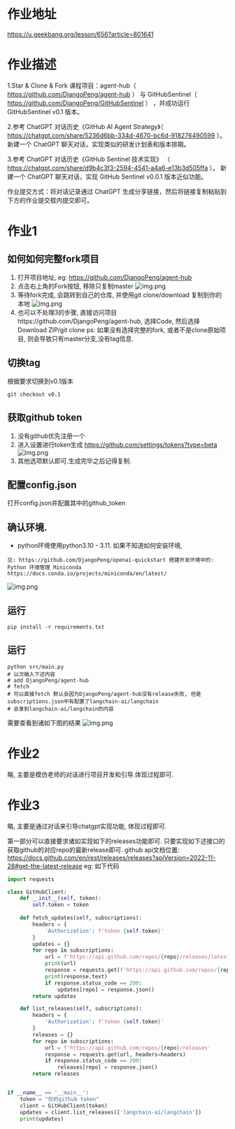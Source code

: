 # 作业地址
https://u.geekbang.org/lesson/656?article=801641

# 作业描述
1.Star & Clone & Fork 课程项目：agent-hub（ https://github.com/DjangoPeng/agent-hub ） 与 GitHubSentinel（ https://github.com/DjangoPeng/GitHubSentinel ） ，并成功运行 GitHubSentinel v0.1 版本。

2.参考 ChatGPT 对话历史《GitHub AI Agent Strategy》（ https://chatgpt.com/share/5236d6bb-334d-4670-bc6d-918276490599 ）。新建一个 ChatGPT 聊天对话，实现类似的研发计划表和版本排期。

3.参考 ChatGPT 对话历史《GitHub Sentinel 技术实现》 （ https://chatgpt.com/share/d9b4c3f3-2594-4541-a4a6-e13b3d505ffa ）。 新建一个 ChatGPT 聊天对话，实现 GitHub Sentinel v0.0.1 版本近似功能。

作业提交方式：将对话记录通过 ChatGPT 生成分享链接，然后将链接复制粘贴到下方的作业提交框内提交即可。

# 作业1
## 如何如何完整fork项目
1. 打开项目地址, eg: https://github.com/DjangoPeng/agent-hub
2. 点击右上角的Fork按钮, 移除只复制master
![img.png](fork.png)
3. 等待fork完成, 会跳转到自己的仓库, 并使用git clone/download 复制到你的本地
![img.png](download.png)
4. 也可以不处理3的步骤, 直接访问项目https://github.com/DjangoPeng/agent-hub, 选择Code, 然后选择Download ZIP/git clone 
ps: 如果没有选择完整的fork, 或者不是clone原始项目, 则会导致只有master分支,没有tag信息.
## 切换tag
根据要求切换到v0.1版本
```shell
git checkout v0.1
```
## 获取github token
1. 没有github优先注册一个
2. 进入设置进行token生成 https://github.com/settings/tokens?type=beta
![img.png](gen_token.png)
3. 其他选项默认即可.生成完毕之后记得复制.

## 配置config.json
打开config.json并配置其中的github_token

## 确认环境.
- python环境使用python3.10 - 3.11. 如果不知道如何安装环境, 
```
见: https://github.com/DjangoPeng/openai-quickstart 搭建开发环境中的: Python 环境管理 Miniconda
https://docs.conda.io/projects/miniconda/en/latest/
```
![img.png](env.png)

## 运行
```shell
pip install -r requirements.txt
```

## 运行
```shell
python src/main.py
# 以次输入下述内容
# add DjangoPeng/agent-hub
# fetch
# 可以直接fetch 默认会因为DjangoPeng/agent-hub没有release失败, 但是 subscriptions.json中有配置了langchain-ai/langchain
# 会拿到langchain-ai/langchain的内容
```
需要查看到诸如下图的结果
![img.png](result.png)

# 作业2
略, 主要是模仿老师的对话进行项目开发和引导.体现过程即可.

# 作业3
略, 主要是通过对话来引导chatgpt实现功能, 体现过程即可.

第一部分可以直接要求诸如实现如下的releases功能即可.
只要实现如下述接口的获取github的对应repo的最新release即可.
github api文档位置: https://docs.github.com/en/rest/releases/releases?apiVersion=2022-11-28#get-the-latest-release
eg: 如下代码
```python
import requests

class GitHubClient:
    def __init__(self, token):
        self.token = token
    
    def fetch_updates(self, subscriptions):
        headers = {
            'Authorization': f'token {self.token}'
        }
        updates = {}
        for repo in subscriptions:
            url = f'https://api.github.com/repos/{repo}/releases/latest'
            print(url)
            response = requests.get(f'https://api.github.com/repos/{repo}/releases/latest', headers=headers)
            print(response.text)
            if response.status_code == 200:
                updates[repo] = response.json()
        return updates

    def list_releases(self, subscriptions):
        headers = {
            'Authorization': f'token {self.token}'
        }
        releases = {}
        for repo in subscriptions:
            url = f'https://api.github.com/repos/{repo}/releases'
            response = requests.get(url, headers=headers)
            if response.status_code == 200:
                releases[repo] = response.json()
        return releases


if __name__ == '__main__':
    token = "你的github token"
    client = GitHubClient(token)
    updates = client.list_releases(['langchain-ai/langchain'])
    print(updates)
```

